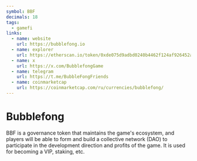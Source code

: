 ```yaml
---
symbol: BBF
decimals: 18
tags:
  - gamefi
links:
  - name: website
    url: https://bubblefong.io
  - name: explorer
    url: https://etherscan.io/token/0xde075d9adbd0240b4462f124af926452ad0bac91
  - name: x
    url: https://x.com/BubblefongGame
  - name: telegram
    url: https://t.me/BubbleFongFriends
  - name: coinmarketcap
    url: https://coinmarketcap.com/ru/currencies/bubblefong/
---
```


# Bubblefong

BBF is a governance token that maintains the game's ecosystem, and players will be able to form and build a collective network (DAO) to participate in the development direction and profits of the game. It is used for becoming a VIP, staking, etc.
